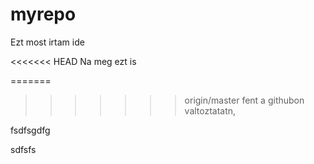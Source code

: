 # myrepo

Ezt most irtam ide

<<<<<<< HEAD
Na meg ezt is

=======
>>>>>>> origin/master
fent a githubon valtoztatatn,

fsdfsgdfg 


sdfsfs